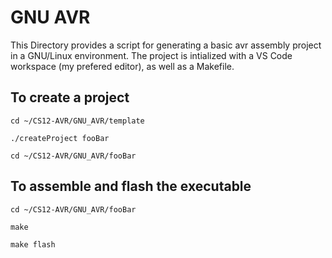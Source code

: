 # GNU AVR
This Directory provides a script for generating a basic avr assembly project in a GNU/Linux environment. The project is intialized with a VS Code workspace (my prefered editor), as well as a Makefile.

## To create a project
`cd ~/CS12-AVR/GNU_AVR/template`

`./createProject fooBar`

`cd ~/CS12-AVR/GNU_AVR/fooBar`

## To assemble and flash the executable
`cd ~/CS12-AVR/GNU_AVR/fooBar`

`make`

`make flash`
